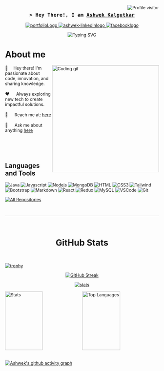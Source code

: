 <a href="https://komarev.com/ghpvc/?username=ashwekkalgutkar">
  <img align="right" src="https://komarev.com/ghpvc/?username=ashwekkalgutkar&label=Visitors&color=0e75b6&style=flat" alt="Profile visitor" />
</a>

<!-- [![wakatime](https://wakatime.com/badge/user/eebb3dd8-d9b2-40de-9b88-6fd6cac99dbc.svg)](https://wakatime.com/@waka_57468061-7dcc-40e2-9703-f3d2f5337e4d) -->

<!-- Intro  -->
<h3 align="center">
        <samp>&gt; Hey There!, I am
                <b><a target="_blank" href="">Ashwek Kalgutkar</a></b>
        </samp>
</h3>

<!-- <p align="center">
  <samp>
    <a href="">「 Google Me 」</a>
    <br>
    「 I am a full stack web application developer from <b>Location</b> 」
    <br>
    <br>
  </samp>
</p> -->

<p align="center">
 <a href="https://ashwekkalgutkar.github.io/" target="blank">
  <img src="https://img.shields.io/badge/my_portfolio-000?style=for-the-badge&logo=ko-fi&logoColor=white" alt="portfolioLogo" />
 </a>
 <a href="https://www.linkedin.com/in/ashwek-kalgutkar/" target="_blank">
  <img src="https://img.shields.io/badge/LinkedIn-0077B5?style=for-the-badge&logo=linkedin&logoColor=white" alt="ashwek-linkedinlogo"/>
 </a>
 <!-- <a href="" target="_blank">
  <img src="https://img.shields.io/badge/Twitter-1DA1F2?style=for-the-badge&logo=twitter&logoColor=white" />
 </a> -->
 <!-- <a href="" target="_blank">
  <img src="https://img.shields.io/badge/Instagram-fe4164?style=for-the-badge&logo=instagram&logoColor=white" alt="" />
 </a>  -->
 <a href="https://www.facebook.com/ashwek.kalgutkar" target="_blank">
  <img src="https://img.shields.io/badge/Facebook-20BEFF?&style=for-the-badge&logo=facebook&logoColor=white" alt="facebooklogo"  />
  </a> 
</p>


<p align="center">
  <img src="https://readme-typing-svg.herokuapp.com?font=Architects+Daughter&pause=1000&center=true&random=false&width=435&lines=Full+Stack+Developer;Web+Designer" alt="Typing SVG">
</p>

<!-- About Section -->

# About me

<p>
 <img align="right" width="350" src="https://github.com/Anmol-Baranwal/Cool-GIFs-For-GitHub/assets/74038190/3b4607a1-1cc6-41f1-926f-892ae880e7a5" alt="Coding gif" />
  
 👋 &emsp;Hey there! I'm passionate about code, innovation, and sharing knowledge.<br/><br/>
 ❤️ &emsp; Always exploring new tech to create impactful solutions.<br/><br/>
 📧 &emsp; Reach me at: [here](mailto:kalgutkarashwek@gmail.com)<br/><br/>
 💬 &emsp; Ask me about anything [here](https://github.com/ashwekkalgutkar/ashwekkalgutkar/issues)

</p>

<br/>
<br/>
<br/>

## Languages and Tools

![Java](https://img.shields.io/badge/java-%23ED8B00.svg?style=for-the-badge&logo=openjdk&logoColor=white)
![Javascript](https://img.shields.io/badge/Javascript-F0DB4F?style=for-the-badge&labelColor=black&logo=javascript&logoColor=F0DB4F)
![Nodejs](https://img.shields.io/badge/Nodejs-3C873A?style=for-the-badge&labelColor=black&logo=node.js&logoColor=3C873A)
![MongoDB](https://img.shields.io/badge/MongoDB-4EA94B?style=for-the-badge&logo=mongodb&logoColor=white)
![HTML](https://img.shields.io/badge/HTML5-E34F26?style=for-the-badge&logo=html5&logoColor=white)
![CSS3](https://img.shields.io/badge/CSS3-1572B6?style=for-the-badge&logo=css3&logoColor=white)
![Tailwind](https://img.shields.io/badge/Tailwind_CSS-092749?style=for-the-badge&logo=tailwindcss&logoColor=06B6D4&labelColor=000000)
![Bootstrap](https://img.shields.io/badge/Bootstrap-563D7C?style=for-the-badge&logo=bootstrap&logoColor=white)
![Markdown](https://img.shields.io/badge/Markdown-000000?style=for-the-badge&logo=markdown&logoColor=white)
![React](https://img.shields.io/badge/react-%2320232a.svg?style=for-the-badge&logo=react&logoColor=%2361DAFB)
![Redux](https://img.shields.io/badge/Redux-593D88?style=for-the-badge&logo=redux&logoColor=white)
![MySQL](https://img.shields.io/badge/mysql-%2300f.svg?style=for-the-badge&logo=mysql&logoColor=white)
![VSCode](https://img.shields.io/badge/Visual_Studio-0078d7?style=for-the-badge&logo=visual%20studio&logoColor=white)
![Git](https://img.shields.io/badge/Git-F05032?style=for-the-badge&logo=git&logoColor=white)
<br/>

<p align="left">
  <a href="https://github.com/ashwekkalgutkar?tab=repositories" target="_blank"><img alt="All Repositories" title="All Repositories" src="https://img.shields.io/badge/-All%20Repos-2962FF?style=for-the-badge&logo=koding&logoColor=white"/></a>
</p>

<br/>
<hr/>
<br/>

<h1 align="center">GitHub Stats</h1>
<br/>

[![trophy](https://github-profile-trophy.vercel.app/?username=ashwekkalgutkar&row=1&theme=flat)](https://github.com/ryo-ma/github-profile-trophy)



<p align="center">
  <a href="https://git.io/streak-stats">
    <img src="https://streak-stats.demolab.com/?user=ashwekkalgutkar&theme=midnight-purple" alt="GitHub Streak" />
  </a>
</p>

<p align="center">
  <a href="https://github.com/ashwekkalgutkar">
    <img src="http://github-profile-summary-cards.vercel.app/api/cards/profile-details?username=ashwekkalgutkar&theme=midnight_purple" alt="stats"/>
  </a>
</p>

<a> 
  <a href="https://github.com/ashwekkalgutkar"><img alt="Stats" src="http://github-profile-summary-cards.vercel.app/api/cards/stats?username=ashwekkalgutkar&theme=midnight_purple" height="192px" width="49.5%"/></a>
  <a href="https://github.com/ashwekkalgutkar"><img alt="Top Languages" src="http://github-profile-summary-cards.vercel.app/api/cards/most-commit-language?username=ashwekkalgutkar&theme=midnight_purple" height="192px" width="49.5%"/></a>
  <br/>
</a>
<br/>

[![Ashwek's github activity graph](https://github-readme-activity-graph.vercel.app/graph?username=ashwekkalgutkar&theme=high-contrast)](https://github.com/ashwekkalgutkar/github-readme-activity-graph)


